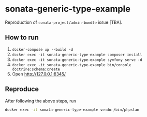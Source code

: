 # sonata-generic-type-example

Reproduction of `sonata-project/admin-bundle` issue [TBA].

## How to run

1. `docker-compose up --build -d`
2. `docker exec -it sonata-generic-type-example composer install`
3. `docker exec -it sonata-generic-type-example symfony serve -d`
4. `docker exec -it sonata-generic-type-example bin/console doctrine:schema:create`
5. Open http://127.0.0.1:8345/

## Reproduce

After following the above steps, run
```bash
docker exec -it sonata-generic-type-example vendor/bin/phpstan
```
